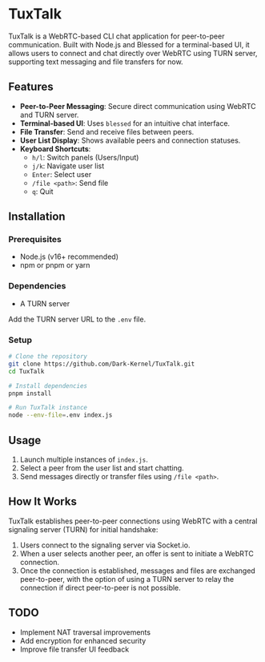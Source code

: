 # TuxTalk

TuxTalk is a WebRTC-based CLI chat application for peer-to-peer communication. Built with Node.js and Blessed for a terminal-based UI, it allows users to connect and chat directly over WebRTC using TURN server, supporting text messaging and file transfers for now.

## Features

- **Peer-to-Peer Messaging**: Secure direct communication using WebRTC and TURN server.
- **Terminal-based UI**: Uses `blessed` for an intuitive chat interface.
- **File Transfer**: Send and receive files between peers.
- **User List Display**: Shows available peers and connection statuses.
- **Keyboard Shortcuts**:
  - `h/l`: Switch panels (Users/Input)
  - `j/k`: Navigate user list
  - `Enter`: Select user
  - `/file <path>`: Send file
  - `q`: Quit

## Installation

### Prerequisites
- Node.js (v16+ recommended)
- npm or pnpm or yarn

### Dependencies
- A TURN server

Add the TURN server URL to the `.env` file.

### Setup
```sh
# Clone the repository
git clone https://github.com/Dark-Kernel/TuxTalk.git
cd TuxTalk

# Install dependencies
pnpm install

# Run TuxTalk instance
node --env-file=.env index.js
```

## Usage

1. Launch multiple instances of `index.js`.
2. Select a peer from the user list and start chatting.
3. Send messages directly or transfer files using `/file <path>`.

## How It Works

TuxTalk establishes peer-to-peer connections using WebRTC with a central signaling server (TURN) for initial handshake:
1. Users connect to the signaling server via Socket.io.
2. When a user selects another peer, an offer is sent to initiate a WebRTC connection.
3. Once the connection is established, messages and files are exchanged peer-to-peer, with the option of using a TURN server to relay the connection if direct peer-to-peer is not possible.

## TODO
- Implement NAT traversal improvements
- Add encryption for enhanced security
- Improve file transfer UI feedback

